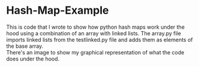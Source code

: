 # Hash-Map-Example
This is code that I wrote to show how python hash maps work under the hood using a combination of an array with linked lists.
The array.py file imports linked lists from the testlinked.py file and adds them as elements of the base array.
<br>
There's an image to show my graphical representation of what the code does under the hood.

